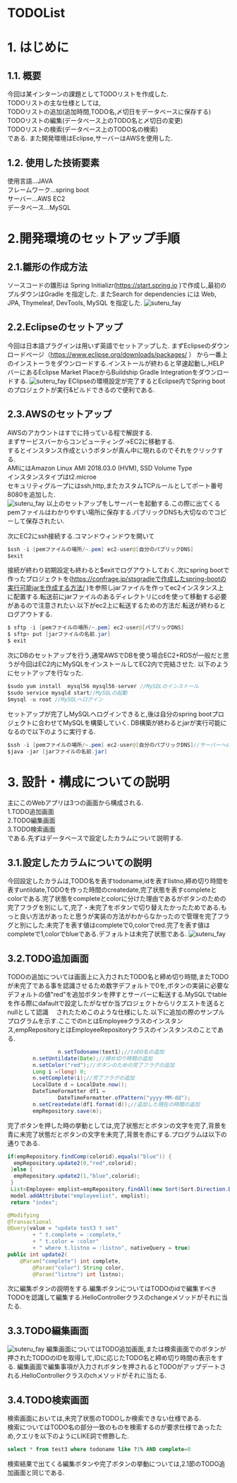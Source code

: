 TODOList
====
# 1. はじめに
## 1.1. 概要
今回は某インターンの課題としてTODOリストを作成した.<br>
TODOリストの主な仕様としては,<br>
TODOリストの追加(追加時間,TODO名,〆切日をデータベースに保存する)<br>
TODOリストの編集(データベース上のTODO名と〆切日の変更)<br>
TODOリストの検索(データベース上のTODO名の検索)<br>
である.
また開発環境はEclipse,サーバーはAWSを使用した.
## 1.2. 使用した技術要素
使用言語...JAVA<br>
フレームワーク...spring boot<br>
サーバー...AWS EC2<br>
データベース...MySQL<br>
# 2.開発環境のセットアップ手順
## 2.1.雛形の作成方法
ソースコードの雛形は Spring Initializr(https://start.spring.io
)で作成し,最初のプルダウンはGradle を指定した.
またSearch for dependencies には Web, JPA, Thymeleaf, DevTools, MySQL を指定した.
![suteru_fay](https://user-images.githubusercontent.com/52820882/62268237-2c0b9380-b46a-11e9-9b95-aaaeb74bf46d.png)
## 2.2.Eclipseのセットアップ
今回は日本語プラグインは用いず英語でセットアップした.
まずEclipseのダウンロードページ（https://www.eclipse.org/downloads/packages/
）
から一番上のインストーラをダウンロードする.インストールが終わると早速起動し,HELPバーにあるEclipse Market PlaceからBuildship Gradle Integrationをダウンロードする.
![suteru_fay](https://user-images.githubusercontent.com/52820882/62268807-0089a880-b46c-11e9-8756-80f547b7ef65.png)
EClipseの環境設定が完了するとEclipse内でSpring bootのプロジェクトが実行&ビルドできるので便利である.
## 2.3.AWSのセットアップ
AWSのアカウントはすでに持っている程で解説する.<br>
まずサービスバーからコンピューティング->EC2に移動する.<br>
するとインスタンス作成というボタンが真ん中に現れるのでそれをクリックする.<br>
AMIにはAmazon Linux AMI 2018.03.0 (HVM), SSD Volume Type<br>
インスタンスタイプはt2.microe<br>
セキュリティグループにはssh,http,またカスタムTCPルールとしてポート番号8080を追加した.<br>
![suteru_fay](https://user-images.githubusercontent.com/52820882/62267104-ffee1380-b465-11e9-8c42-96ae5ec9ce06.png)
以上のセットアップをしサーバーを起動する.この際に出てくるpemファイルはわかりやすい場所に保存する.パブリックDNSも大切なのでコピーして保存されたい.<br>

次にEC2にssh接続する.コマンドウィンドウを開いて
```java:HelloController.java
$ssh -i [pemファイルの場所/~.pem] ec2-user@[自分のパブリックDNS]
$exit
```
接続が終わり初期設定も終わると$exitでログアウトしておく.次にspring bootで作ったプロジェクトを(https://confrage.jp/stsgradleで作成したspring-bootの実行可能jarを作成する方法/
)を参照しjarファイルを作ってec2インスタンス上に配置する.転送前にjarファイルのあるディレクトリにcdを使って移動する必要があるので注意されたい.以下がec2上に転送するための方法だ.転送が終わるとログアウトする.
```java:HelloController.java
$ sftp -i [pemファイルの場所/~.pem] ec2-user@[パブリックDNS]
$ sftp> put [jarファイルの名前.jar]
$ exit
```
次にDBのセットアップを行う,通常AWSでDBを使う場合EC2+RDSが一般だと思うが今回はEC2内にMySQLをインストールしてEC2内で完結させた.
以下のようにセットアップを行なった.
```java:HelloController.java
$sudo yum install  mysql56 mysql56-server //MySQLのインストール
$sudo service mysqld start//MySQLの起動
$mysql -u root //MySQLへログイン
```
セットアップが完了しMySQLへログインできると,後は自分のspring bootプロジェクトに合わせてMySQLを構築していく.
DB構築が終わるとjarが実行可能になるので以下のように実行する.
```java:HelloController.java
$ssh -i [pemファイルの場所/~.pem] ec2-user@[自分のパブリックDNS]//サーバーへssh接続
$java -jar [jarファイルの名前.jar] 
```
# 3. 設計・構成についての説明
主にこのWebアプリは3つの画面から構成される.<br>
1.TODO追加画面<br>
2.TODO編集画面<br>
3.TODO検索画面<br>
である.先ずはデータベースで設定したカラムについて説明する.<br>
## 3.1.設定したカラムについての説明
今回設定したカラムは,TODO名を表すtodoname,idを表すlistno,締め切り時間を表すuntildate,TODOを作った時間のcreatedate,完了状態を表すcompleteとcolorである.完了状態をcompleteとcolorに分けた理由であるがボタンのための完了フラグを別にして,完了・未完了をボタンで切り替えたかったためである.もっと良い方法があったと思うが実装の方法がわからなかったので管理を完了フラグと別にした.未完了を表す値はcompleteで0,colorでred.完了を表す値はcompleteで1,colorでblueである.デフォルトは未完了状態である.
![suteru_fay](https://user-images.githubusercontent.com/52820882/62187765-5f381f00-b3a5-11e9-92ac-52f73f0ae60e.png)

## 3.2.TODO追加画面
TODOの追加については画面上に入力されたTODO名と締め切り時間,またTODOが未完了である事を認識させるため数字デフォルトで0を,ボタンの実装に必要なデフォルトの値"red"を追加ボタンを押すとサーバーに転送する.MySQLでtableを作る際にdafaultで設定したがなぜか当プロジェクトからリクエストを送るとnullとして認識　
されたためこのような仕様にした.以下に追加の際のサンプルプログラムを示す.ここでのnとはEmployeeクラスのインスタンス,empRepositoryとはEmployeeRepositoryクラスのインスタンスのことである.
```java:HelloController.java
                n.setTodoname(text1);//toDO名の追加
		n.setUntildate(Date);//締め切り時間の追加
		n.setColor("red");//ボタンのための完了フラグの追加
		Long i =(long) 0;
		n.setComplete(i);//完了フラグの追加
		LocalDate d = LocalDate.now();
		DateTimeFormatter df1 = 
				DateTimeFormatter.ofPattern("yyyy-MM-dd");
		n.setCreatedate(df1.format(d));//追加した現在の時間の追加
		empRepository.save(n);
```
完了ボタンを押した時の挙動としては,完了状態だとボタンの文字を完了,背景を青に未完了状態だとボタンの文字を未完了,背景を赤にする.プログラムは以下の通りである.
```java:HelloController.java
if(empRepository.findComp(colorid).equals("blue")) {
  empRepository.update2(0,"red",colorid);
 }else {
  empRepository.update2(1,"blue",colorid);
 }
 List<Employee> emplist=empRepository.findAll(new Sort(Sort.Direction.DESC,"id"));
 model.addAttribute("employeelist", emplist);
 return "index";
```
```java:EmployeeRepository.java
@Modifying
@Transactional
@Query(value = "update test3 t set"
		+ " t.complete = :complete,"
		+ " t.color = :color"
		+ " where t.listno = :listno", nativeQuery = true)
public int update2(
	@Param("complete") int complete,
    	@Param("color") String color,
    	@Param("listno") int listno);
```
次に編集ボタンの説明をする.編集ボタンについてはTODOのidで編集すべきTODOを認識して編集する.HelloControllerクラスのchangeメソッドがそれに当たる.
## 3.3.TODO編集画面
![suteru_fay](https://user-images.githubusercontent.com/52820882/62186244-817b6e00-b3a0-11e9-9537-f6d2c4c8a5e7.png)
編集画面についてはTODO追加画面,または検索画面でのボタンが押されたTODOのIDを取得して,IDに応じたTODO名と締め切り時間の表示をする.
編集画面で編集事項が入力されボタンを押されるとTODOがアップデートされる.HelloControllerクラスのchメソッドがそれに当たる.
## 3.4.TODO検索画面
検索画面においては,未完了状態のTODOしか検索できない仕様である.<br>
検索についてはTODO名の部分一致のものを検索するのが要求仕様であったため,クエリを以下のようにLIKE詞で修飾した.<br>
```mysql:sample.sql
select * from test3 where todoname like ?1% AND complete=0
```
検索結果で出てくる編集ボタンや完了ボタンの挙動については,2.1節のTODO追加画面と同じである.
